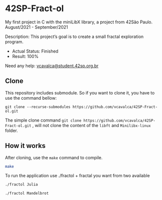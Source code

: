 # 42SP-Fract-ol
My first project in C with the miniLibX library, a project from 42São Paulo. August/2021 - September/2021

Description: This project’s goal is to create a small fractal exploration program.

- Actual Status: Finished
- Result: 100%

Need any help: vcavalca@student.42sp.org.br

## Clone

This repository includes submodule. So if you want to clone it, you have to use the command bellow:

```
git clone --recurse-submodules https://github.com/vcavalca/42SP-Fract-ol.git
```
The simple clone command `git clone https://github.com/vcavalca/42SP-Fract-ol.git` , will not clone the content of the `libft` and `Minilibx-linux` folder.

## How it works

After cloning, use the `make` command to compile.

``` bash
make
```

To run the application use ./fractol + fractal you want from two available

``` bash
./fractol Julia
```

``` bash
./fractol Mandelbrot
```
